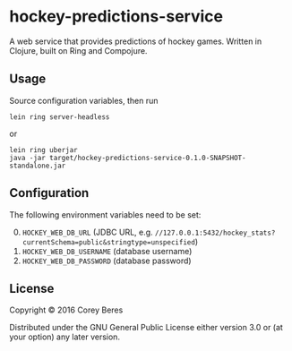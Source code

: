 # hockey-predictions-service

A web service that provides predictions of hockey games. Written in Clojure, built on Ring and Compojure.

## Usage

Source configuration variables, then run

    lein ring server-headless

or

    lein ring uberjar
    java -jar target/hockey-predictions-service-0.1.0-SNAPSHOT-standalone.jar

## Configuration

The following environment variables need to be set:

0. `HOCKEY_WEB_DB_URL` (JDBC URL, e.g. `//127.0.0.1:5432/hockey_stats?currentSchema=public&stringtype=unspecified`)
0. `HOCKEY_WEB_DB_USERNAME` (database username)
0. `HOCKEY_WEB_DB_PASSWORD` (database password)

## License

Copyright © 2016 Corey Beres

Distributed under the GNU General Public License either version 3.0 or (at
your option) any later version.
